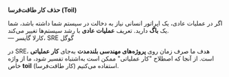 **حذف کار طاقت‌فرسا (Toil)**

اگر در عملیات عادی، یک اپراتور انسانی نیاز به دخالت در سیستم شما داشته باشد، شما یک **باگ** دارید. تعریف **عملیات عادی** با رشد سیستم‌ها تغییر می‌کند.  
— کارلا گایسر، SRE گوگل

در SRE، هدف ما صرف زمان روی **پروژه‌های مهندسی بلندمدت** به‌جای **کار عملیاتی** است. از آنجا که اصطلاح "کار عملیاتی" ممکن است به‌اشتباه تفسیر شود، ما از واژه خاص **toil** (کار طاقت‌فرسا) استفاده می‌کنیم.